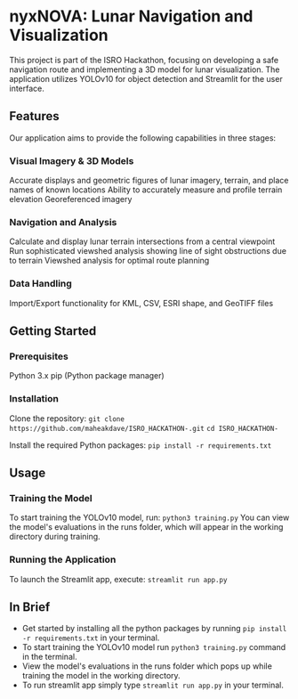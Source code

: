# **nyxNOVA: Lunar Navigation and Visualization**
This project is part of the ISRO Hackathon, focusing on developing a safe navigation route and implementing a 3D model for lunar visualization. The application utilizes YOLOv10 for object detection and Streamlit for the user interface.
## **Features**
Our application aims to provide the following capabilities in three stages:
### **Visual Imagery & 3D Models**

Accurate displays and geometric figures of lunar imagery, terrain, and place names of known locations
Ability to accurately measure and profile terrain elevation
Georeferenced imagery

### **Navigation and Analysis**

Calculate and display lunar terrain intersections from a central viewpoint
Run sophisticated viewshed analysis showing line of sight obstructions due to terrain
Viewshed analysis for optimal route planning

### **Data Handling**

Import/Export functionality for KML, CSV, ESRI shape, and GeoTIFF files

## **Getting Started**
### **Prerequisites**

Python 3.x
pip (Python package manager)

### **Installation**

Clone the repository:
``git clone https://github.com/maheakdave/ISRO_HACKATHON-.git``
```cd ISRO_HACKATHON-```

Install the required Python packages:
```pip install -r requirements.txt```


## **Usage**
### **Training the Model**
To start training the YOLOv10 model, run:
```python3 training.py```
You can view the model's evaluations in the runs folder, which will appear in the working directory during training.
### **Running the Application**
To launch the Streamlit app, execute:
```streamlit run app.py```

## **In Brief**
- Get started by installing all the python packages by running ```pip install -r requirements.txt``` in your terminal.
- To start training the YOLOv10 model run ```python3 training.py``` command  in the terminal.
- View the model's evaluations in the runs folder which pops up while training the model in the working directory.
- To run streamlit app simply type ```streamlit run app.py``` in your terminal.
